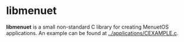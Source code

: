 # libmenuet

**libmenuet** is a small non-standard C library for creating MenuetOS applications. An example can be found at [../applications/CEXAMPLE.c](../applications/CEXAMPLE.c).
